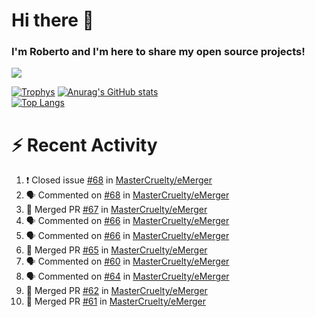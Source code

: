 # Hi there 👋
### I'm Roberto and I'm here to share my open source projects!

<img src="https://komarev.com/ghpvc/?username=mastercruelty&label=Profile views&color=0e75b6"><br>

[![Trophys](https://github-profile-trophy.vercel.app/?username=mastercruelty)](https://github.com/ryo-ma/github-profile-trophy)
[![Anurag's GitHub stats](https://github-readme-stats.vercel.app/api?username=mastercruelty&show_icons=true&theme=tokyonight)](https://github.com/anuraghazra/github-readme-stats)<br>
[![Top Langs](https://github-readme-stats.vercel.app/api/top-langs/?username=mastercruelty&layout=compact&theme=tokyonight)](https://github.com/anuraghazra/github-readme-stats)

# :zap: Recent Activity
<!--START_SECTION:activity-->
1. ❗️ Closed issue [#68](https://github.com/MasterCruelty/eMerger/issues/68) in [MasterCruelty/eMerger](https://github.com/MasterCruelty/eMerger)
2. 🗣 Commented on [#68](https://github.com/MasterCruelty/eMerger/issues/68) in [MasterCruelty/eMerger](https://github.com/MasterCruelty/eMerger)
3. 🎉 Merged PR [#67](https://github.com/MasterCruelty/eMerger/pull/67) in [MasterCruelty/eMerger](https://github.com/MasterCruelty/eMerger)
4. 🗣 Commented on [#66](https://github.com/MasterCruelty/eMerger/issues/66) in [MasterCruelty/eMerger](https://github.com/MasterCruelty/eMerger)
5. 🗣 Commented on [#66](https://github.com/MasterCruelty/eMerger/issues/66) in [MasterCruelty/eMerger](https://github.com/MasterCruelty/eMerger)
6. 🎉 Merged PR [#65](https://github.com/MasterCruelty/eMerger/pull/65) in [MasterCruelty/eMerger](https://github.com/MasterCruelty/eMerger)
7. 🗣 Commented on [#60](https://github.com/MasterCruelty/eMerger/issues/60) in [MasterCruelty/eMerger](https://github.com/MasterCruelty/eMerger)
8. 🗣 Commented on [#64](https://github.com/MasterCruelty/eMerger/issues/64) in [MasterCruelty/eMerger](https://github.com/MasterCruelty/eMerger)
9. 🎉 Merged PR [#62](https://github.com/MasterCruelty/eMerger/pull/62) in [MasterCruelty/eMerger](https://github.com/MasterCruelty/eMerger)
10. 🎉 Merged PR [#61](https://github.com/MasterCruelty/eMerger/pull/61) in [MasterCruelty/eMerger](https://github.com/MasterCruelty/eMerger)
<!--END_SECTION:activity-->

